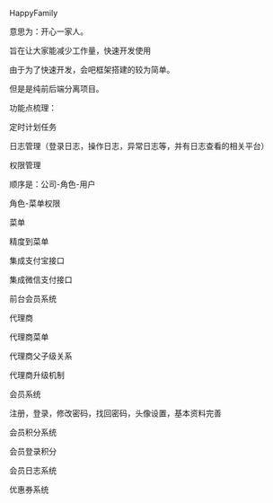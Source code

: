 HappyFamily

意思为：开心一家人。

旨在让大家能减少工作量，快速开发使用

由于为了快速开发，会吧框架搭建的较为简单。

但是是纯前后端分离项目。

功能点梳理：

定时计划任务

日志管理（登录日志，操作日志，异常日志等，并有日志查看的相关平台）

权限管理



顺序是：公司-角色-用户

角色-菜单权限

菜单



精度到菜单



集成支付宝接口

集成微信支付接口



前台会员系统



代理商

代理商菜单

代理商父子级关系



代理商升级机制



会员系统

注册，登录，修改密码，找回密码，头像设置，基本资料完善



会员积分系统

会员登录积分



会员日志系统



优惠券系统



